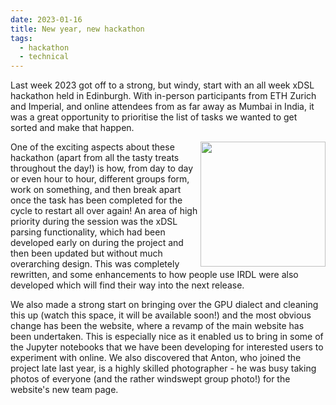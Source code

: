 ```yaml
---
date: 2023-01-16
title: New year, new hackathon
tags:
  - hackathon
  - technical
---
```


Last week 2023 got off to a strong, but windy, start with an all week xDSL
hackathon held in Edinburgh. With in-person participants from ETH Zurich and
Imperial, and online attendees from as far away as Mumbai in India, it was a
great opportunity to prioritise the list of tasks we wanted to get sorted and
make that happen.

<img src="/assets/img/jan_hackathon.jpg" align=right width=200>

One of the exciting aspects about these hackathon (apart from all the tasty
treats throughout the day!) is how, from day to day or even hour to hour,
different groups form, work on something, and then break apart once the task has
been completed for the cycle to restart all over again! An area of high priority
during the session was the xDSL parsing functionality, which had been developed
early on during the project and then been updated but without much overarching
design. This was completely rewritten, and some enhancements to how people use
IRDL were also developed which will find their way into the next release.

We also made a strong start on bringing over the GPU dialect and cleaning this
up (watch this space, it will be available soon!) and the most obvious change
has been the website, where a revamp of the main website has been undertaken.
This is especially nice as it enabled us to bring in some of the Jupyter
notebooks that we have been developing for interested users to experiment with
online. We also discovered that Anton, who joined the project late last year, is
a highly skilled photographer - he was busy taking photos of everyone (and the
rather windswept group photo!) for the website's new team page. 
